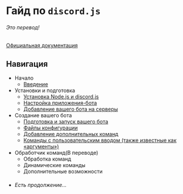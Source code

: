 # Гайд по `discord.js`

###### Это перевод!

[Официальная документация](https://discord.js.org/)

## Навигация

- Начало
    - [Введение](./introduction.html)
- Установки и подготовка
    - [Установка Node.js и discord.js](./preparations/)
    - [Настройка приложения-бота](./preparations/setting-up-a-bot-application.html)
    - [Добавление вашего бота на серверы](./preparations/adding-your-bot-to-servers.html)
- Создание вашего бота
    - [Подготовка и запуск вашего бота](./creating-your-bot)
    - [Файлы конфигурации](./creating-your-bot/configuration-files.html)
    - [Добавление дополнительных команд](./creating-your-bot/adding-more-commands.html)
    - [Команды с пользовательским вводом (также известные как «аргументы»)](./creating-your-bot/commands-with-user-input.html)
- Обработчик команд(В переводе)
    - Обработка команд
    - Динамические команды
    - Дополнительные возможности
- ###### Есть продолжение...
